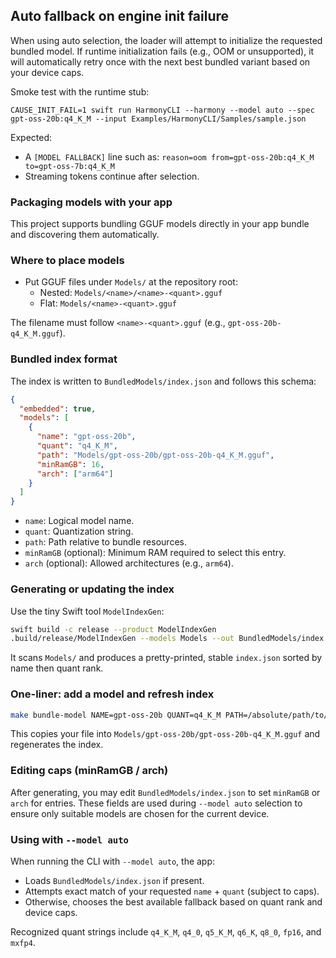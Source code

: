 ## Auto fallback on engine init failure

When using auto selection, the loader will attempt to initialize the requested bundled model. If runtime initialization fails (e.g., OOM or unsupported), it will automatically retry once with the next best bundled variant based on your device caps.

Smoke test with the runtime stub:

```arduino
CAUSE_INIT_FAIL=1 swift run HarmonyCLI --harmony --model auto --spec gpt-oss-20b:q4_K_M --input Examples/HarmonyCLI/Samples/sample.json
```

Expected:
- A `[MODEL FALLBACK]` line such as: `reason=oom from=gpt-oss-20b:q4_K_M to=gpt-oss-7b:q4_K_M`
- Streaming tokens continue after selection.

### Packaging models with your app

This project supports bundling GGUF models directly in your app bundle and discovering them automatically.

### Where to place models

- Put GGUF files under `Models/` at the repository root:
  - Nested: `Models/<name>/<name>-<quant>.gguf`
  - Flat: `Models/<name>-<quant>.gguf`

The filename must follow `<name>-<quant>.gguf` (e.g., `gpt-oss-20b-q4_K_M.gguf`).

### Bundled index format

The index is written to `BundledModels/index.json` and follows this schema:

```json
{
  "embedded": true,
  "models": [
    {
      "name": "gpt-oss-20b",
      "quant": "q4_K_M",
      "path": "Models/gpt-oss-20b/gpt-oss-20b-q4_K_M.gguf",
      "minRamGB": 16,
      "arch": ["arm64"]
    }
  ]
}
```

- `name`: Logical model name.
- `quant`: Quantization string.
- `path`: Path relative to bundle resources.
- `minRamGB` (optional): Minimum RAM required to select this entry.
- `arch` (optional): Allowed architectures (e.g., `arm64`).

### Generating or updating the index

Use the tiny Swift tool `ModelIndexGen`:

```bash
swift build -c release --product ModelIndexGen
.build/release/ModelIndexGen --models Models --out BundledModels/index.json
```

It scans `Models/` and produces a pretty-printed, stable `index.json` sorted by name then quant rank.

### One-liner: add a model and refresh index

```bash
make bundle-model NAME=gpt-oss-20b QUANT=q4_K_M PATH=/absolute/path/to/model.gguf
```

This copies your file into `Models/gpt-oss-20b/gpt-oss-20b-q4_K_M.gguf` and regenerates the index.

### Editing caps (minRamGB / arch)

After generating, you may edit `BundledModels/index.json` to set `minRamGB` or `arch` for entries. These fields are used during `--model auto` selection to ensure only suitable models are chosen for the current device.

### Using with `--model auto`

When running the CLI with `--model auto`, the app:
- Loads `BundledModels/index.json` if present.
- Attempts exact match of your requested `name` + `quant` (subject to caps).
- Otherwise, chooses the best available fallback based on quant rank and device caps.

Recognized quant strings include `q4_K_M`, `q4_0`, `q5_K_M`, `q6_K`, `q8_0`, `fp16`, and `mxfp4`.


